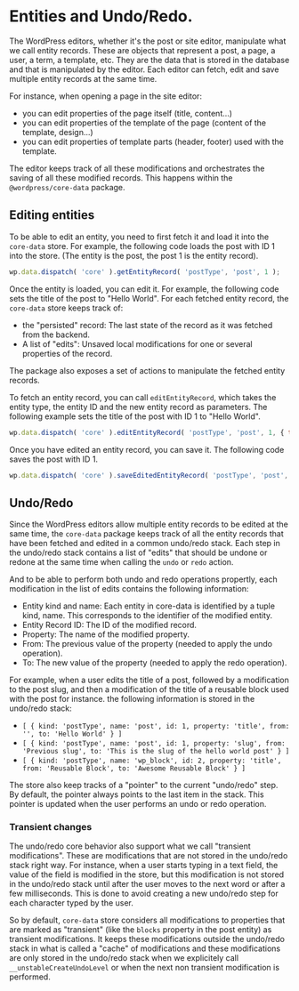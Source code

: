 # Entities and Undo/Redo.

The WordPress editors, whether it's the post or site editor, manipulate what we call entity records. These are objects that represent a post, a page, a user, a term, a template, etc. They are the data that is stored in the database and that is manipulated by the editor. Each editor can fetch, edit and save multiple entity records at the same time. 

For instance, when opening a page in the site editor:
 - you can edit properties of the page itself (title, content...)
 - you can edit properties of the template of the page (content of the template, design...)
 - you can edit properties of template parts (header, footer) used with the template.

The editor keeps track of all these modifications and orchestrates the saving of all these modified records. This happens within the `@wordpress/core-data` package.


## Editing entities

To be able to edit an entity, you need to first fetch it and load it into the `core-data` store. For example, the following code loads the post with ID 1 into the store. (The entity is the post, the post 1 is the entity record).

````js
wp.data.dispatch( 'core' ).getEntityRecord( 'postType', 'post', 1 );
````

Once the entity is loaded, you can edit it. For example, the following code sets the title of the post to "Hello World". For each fetched entity record, the `core-data` store keeps track of:
 - the "persisted" record: The last state of the record as it was fetched from the backend.
 - A list of "edits": Unsaved local modifications for one or several properties of the record. 
 
The package also exposes a set of actions to manipulate the fetched entity records.

To fetch an entity record, you can call `editEntityRecord`, which takes the entity type, the entity ID and the new entity record as parameters. The following example sets the title of the post with ID 1 to "Hello World".

````js
wp.data.dispatch( 'core' ).editEntityRecord( 'postType', 'post', 1, { title: 'Hello World' } );
````

Once you have edited an entity record, you can save it. The following code saves the post with ID 1.

````js
wp.data.dispatch( 'core' ).saveEditedEntityRecord( 'postType', 'post', 1 );
````

## Undo/Redo

Since the WordPress editors allow multiple entity records to be edited at the same time, the `core-data` package keeps track of all the entity records that have been fetched and edited in a common undo/redo stack. Each step in the undo/redo stack contains a list of "edits" that should be undone or redone at the same time when calling the `undo` or `redo` action.

And to be able to perform both undo and redo operations propertly, each modification in the list of edits contains the following information:

 - Entity kind and name: Each entity in core-data is identified by a tuple kind, name. This corresponds to the identifier of the modified entity. 
 - Entity Record ID: The ID of the modified record.
 - Property: The name of the modified property.
 - From: The previous value of the property (needed to apply the undo operation).
 - To: The new value of the property (needed to apply the redo operation).
 
For example, when a user edits the title of a post, followed by a modification to the post slug, and then a modification of the title of a reusable block used with the post for instance. the following information is stored in the undo/redo stack:

 - `[ { kind: 'postType', name: 'post', id: 1, property: 'title', from: '', to: 'Hello World' } ]`
 - `[ { kind: 'postType', name: 'post', id: 1, property: 'slug', from: 'Previous slug', to: 'This is the slug of the hello world post' } ]`
 - `[ { kind: 'postType', name: 'wp_block', id: 2, property: 'title', from: 'Reusable Block', to: 'Awesome Reusable Block' } ]`

The store also keep tracks of a "pointer" to the current "undo/redo" step. By default, the pointer always points to the last item in the stack. This pointer is updated when the user performs an undo or redo operation.

### Transient changes

The undo/redo core behavior also support what we call "transient modifications". These are modifications that are not stored in the undo/redo stack right way. For instance, when a user starts typing in a text field, the value of the field is modified in the store, but this modification is not stored in the undo/redo stack until after the user moves to the next word or after a few milliseconds. This is done to avoid creating a new undo/redo step for each character typed by the user.

So by default, `core-data` store considers all modifications to properties that are marked as "transient" (like the `blocks` property in the post entity) as transient modifications. It keeps these modifications outside the undo/redo stack in what is called a "cache" of modifications and these modifications are only stored in the undo/redo stack when we explicitely call `__unstableCreateUndoLevel` or when the next non transient modification is performed.
